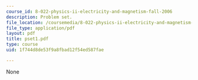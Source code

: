 ```yaml
---
course_id: 8-022-physics-ii-electricity-and-magnetism-fall-2006
description: Problem set.
file_location: /coursemedia/8-022-physics-ii-electricity-and-magnetism-fall-2006/1f744d8de53f9a8fbad12f54ed587fae_pset1.pdf
file_type: application/pdf
layout: pdf
title: pset1.pdf
type: course
uid: 1f744d8de53f9a8fbad12f54ed587fae

---
```

None